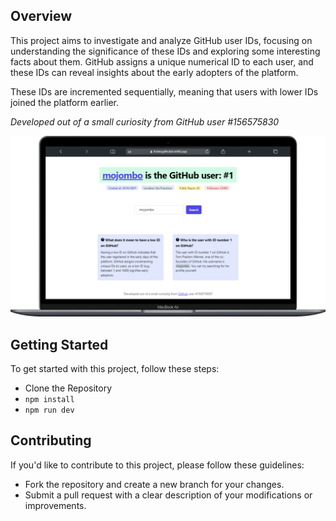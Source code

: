 ## Overview

This project aims to investigate and analyze GitHub user IDs, focusing on understanding the significance of these IDs and exploring some interesting facts about them. GitHub assigns a unique numerical ID to each user, and these IDs can reveal insights about the early adopters of the platform.

These IDs are incremented sequentially, meaning that users with lower IDs joined the platform earlier.

_Developed out of a small curiosity from GitHub user #156575830_

![screen-findmygithubid](./public/readme/screen-findmygithubid.png)

## Getting Started

To get started with this project, follow these steps:

- Clone the Repository
- `npm install`
- `npm run dev`

## Contributing

If you'd like to contribute to this project, please follow these guidelines:

- Fork the repository and create a new branch for your changes.
- Submit a pull request with a clear description of your modifications or improvements.
